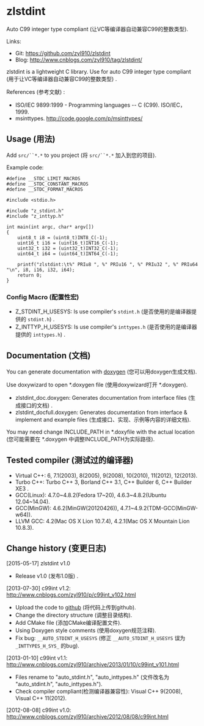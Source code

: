 zlstdint
========

Auto C99 integer type compliant (让VC等编译器自动兼容C99的整数类型).


Links:

* Git: https://github.com/zyl910/zlstdint
* Blog: http://www.cnblogs.com/zyl910/tag/zlstdint/

zlstdint is a lightweight C library. Use for auto C99 integer type compliant (用于让VC等编译器自动兼容C99的整数类型) .


References (参考文献) :

* ISO/IEC 9899:1999 - Programming languages -- C (C99). ISO/IEC，1999.
* msinttypes. http://code.google.com/p/msinttypes/


## Usage (用法)

Add `src/``*.*` to you project (将 `src/``*.*` 加入到您的项目).

Example code:

	#define __STDC_LIMIT_MACROS
	#define __STDC_CONSTANT_MACROS
	#define __STDC_FORMAT_MACROS
	
	#include <stdio.h>
	
	#include "z_stdint.h"
	#include "z_inttyp.h"
	
	int main(int argc, char* argv[])
	{
		uint8_t i8 = (uint8_t)INT8_C(-1);
		uint16_t i16 = (uint16_t)INT16_C(-1);
		uint32_t i32 = (uint32_t)INT32_C(-1);
		uint64_t i64 = (uint64_t)INT64_C(-1);
	
		printf("zlstdint:\t%" PRIu8 ", %" PRIu16 ", %" PRIu32 ", %" PRIu64 "\n", i8, i16, i32, i64);
		return 0;
	}

### Config Macro (配置性宏)

* Z_STDINT_H_USESYS: Is use compiler's `stdint.h` (是否使用的是编译器提供的 `stdint.h`) .
* Z_INTTYP_H_USESYS: Is use compiler's `inttypes.h` (是否使用的是编译器提供的 `inttypes.h`) .


## Documentation (文档)

You can generate documentation with [doxygen](http://www.stack.nl/~dimitri/doxygen/index.html) (您可以用doxygen生成文档).

Use doxywizard to open *.doxygen file (使用doxywizard打开 *.doxygen).

* zlstdint_doc.doxygen: Generates documentation from interface files (生成接口的文档) .
* zlstdint_docfull.doxygen: Generates documentation from interface & implement and example files (生成接口、实现、示例等内容的详细文档).

You may need change INCLUDE_PATH in *.doxyfile with the actual location (您可能需要在 *.doxygen 中调整INCLUDE_PATH为实际路径).

## Tested compiler (测试过的编译器)

* Virtual C++: 6, 7.1(2003), 8(2005), 9(2008), 10(2010), 11(2012), 12(2013).
* Turbo C++: Turbo C++ 3, Borland C++ 3.1, C++ Builder 6, C++ Builder XE3 .
* GCC(Linux): 4.7.0~4.8.2(Fedora 17~20), 4.6.3~4.8.2(Ubuntu 12.04~14.04).
* GCC(MinGW): 4.6.2(MinGW(20120426)), 4.7.1~4.9.2(TDM-GCC(MinGW-w64)).
* LLVM GCC: 4.2(Mac OS X Lion 10.7.4), 4.2.1(Mac OS X Mountain Lion 10.8.3).



## Change history (变更日志)

[2015-05-17] zlstdint v1.0

* Release v1.0 (发布1.0版) .

[2013-07-30] c99int v1.2: http://www.cnblogs.com/zyl910/p/c99int_v102.html

* Upload the code to [github](https://github.com/zyl910/c99int) (将代码上传到github).
* Change the directory structure (调整目录结构).
* Add CMake file (添加CMake编译配置文件).
* Using Doxygen style comments (使用doxygen规范注释).
* Fix bug: `__AUTO_STDINT_H_USESYS` (修正 `__AUTO_STDINT_H_USESYS` 误为 `_INTTYPES_H_SYS_` 的bug).

[2013-01-10] c99int v1.1: http://www.cnblogs.com/zyl910/archive/2013/01/10/c99int_v101.html

* Files rename to "auto_stdint.h", "auto_inttypes.h" (文件改名为 "auto_stdint.h", "auto_inttypes.h").
* Check compiler compliant(检测编译器兼容性): Visual C++ 9(2008), Visual C++ 11(2012).

[2012-08-08] c99int v1.0: http://www.cnblogs.com/zyl910/archive/2012/08/08/c99int.html
